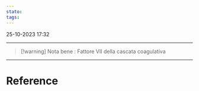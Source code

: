 ```yaml
---
stato: 
tags:
---
```

25-10-2023 17:32

--- 
>[!warning] Nota bene :
>Fattore VII della cascata coagulativa
















--- 
# Reference
